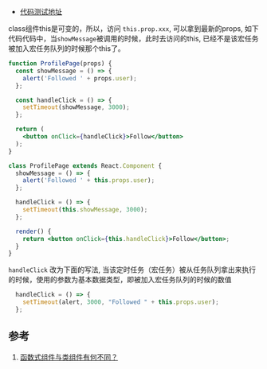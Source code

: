 - [代码测试地址](https://codesandbox.io/s/dazzling-chaplygin-ofgfer?file=/src/ProfilePageClass.js:72-160)

class组件this是可变的，所以，访问 `this.prop.xxx`, 可以拿到最新的props, 如下代码代码中，当`showMessage`被调用的时候，此时去访问的this, 已经不是该宏任务被加入宏任务队列的时候那个this了。


```jsx
function ProfilePage(props) {
  const showMessage = () => {
    alert('Followed ' + props.user);
  };

  const handleClick = () => {
    setTimeout(showMessage, 3000);
  };

  return (
    <button onClick={handleClick}>Follow</button>
  );
}
```

```jsx
class ProfilePage extends React.Component {
  showMessage = () => {
    alert('Followed ' + this.props.user);
  };

  handleClick = () => {
    setTimeout(this.showMessage, 3000);
  };

  render() {
    return <button onClick={this.handleClick}>Follow</button>;
  }
}
```


`handleClick` 改为下面的写法, 当该定时任务（宏任务）被从任务队列拿出来执行的时候，使用的参数为基本数据类型，即被加入宏任务队列的时候的数值

```jsx
  handleClick = () => {
    setTimeout(alert, 3000, "Followed " + this.props.user);
  };
```





## 参考

1. [函数式组件与类组件有何不同？](https://overreacted.io/zh-hans/how-are-function-components-different-from-classes/)